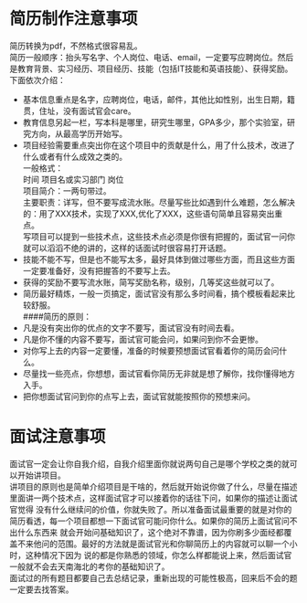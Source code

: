 # 简历制作注意事项
简历转换为pdf，不然格式很容易乱。</br>
简历一般顺序：抬头写名字、个人岗位、电话、email，一定要写应聘岗位。然后是教育背景、实习经历、项目经历、技能（包括IT技能和英语技能）、获得奖励。</br>
下面依次介绍：
- 基本信息重点是名字，应聘岗位，电话，邮件，其他比如性别，出生日期，籍贯，住址，没有面试官会care。
- 教育信息另起一栏，写本科是哪里，研究生哪里，GPA多少，那个实验室，研究方向，从最高学历开始写。
- 项目经验需要重点突出你在这个项目中的贡献是什么，用了什么技术，改进了什么或者有什么成效之类的。</br>
一般格式：</br>时间 项目名或实习部门 岗位</br>项目简介：一两句带过。</br>
主要职责：详写，但不要写成流水账。尽量写些比如遇到什么难题，怎么解决的：用了XXX技术，实现了XXX,优化了XXX，这些语句简单且容易突出重点。</br>
写项目可以提到一些技术点，这些技术点必须是你很有把握的，面试官一问你就可以滔滔不绝的讲的，这样的话面试时很容易打开话题。
- 技能不能不写，但是也不能写太多，最好具体到做过哪些方面，而且这些方面一定要准备好，没有把握答的不要写上去。
- 获得的奖励不要写流水账，简写奖励名称，级别，几等奖这些就可以了。
- 简历最好精炼，一般一页搞定，面试官没有那么多时间看，搞个模板看起来比较舒服。</br>
####简历的原则：</br>
- 凡是没有突出你的优点的文字不要写，面试官没有时间去看。
- 凡是你不懂的内容不要写，面试官可能会问，如果问到你不会更惨。
- 对你写上去的内容一定要懂，准备的时候要预想面试官看着你的简历会问什么。</br>
- 尽量找一些亮点，你想想，面试官看你简历无非就是想了解你，找你懂得地方入手。
- 把你想面试官问到你的点写上去，面试官就能按照你的预想来问。

# 面试注意事项
面试官一定会让你自我介绍，自我介绍里面你就说两句自己是哪个学校之类的就可以开始讲项目。</br>
讲项目的原则也是简单介绍项目是干啥的，然后就开始说你做了什么，尽量在描述里面讲一两个技术点，这样面试官才可以接着你的话往下问，如果你的描述让面试官觉得
没有什么继续问的价值，你就失败了。所以准备面试最重要的就是对你的简历看透，每一个项目都想一下面试官可能问你什么。如果你的简历上面试官问不出什么东西来
就会开始问基础知识了，这个绝对不靠谱，因为你刷多少面经都覆盖不来他问的范围。最好的方法就是面试官光和你聊简历上的内容就可以聊一个小时，这种情况下因为
说的都是你熟悉的领域，你怎么样都能说上来，然后面试官一般就不会去天南海北的考你的基础知识了。</br>
面试过的所有题目都要自己去总结记录，重新出现的可能性极高，回来后不会的题一定要去找答案。
